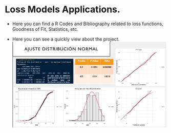 # Loss Models Applications.

- Here you can find a R Codes and Bibliography related to loss functions, Goodness of Fit, Statistics, etc.

- Here you can see a quickly view about the project.
![](https://github.com/EthanLeonel/Loss-Models/blob/main/R%20Codes/Vista.png)

